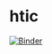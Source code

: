 # htic

[![Binder](https://mybinder.org/badge_logo.svg)](https://mybinder.org/v2/gh/saisriteja/htic.git/master)

